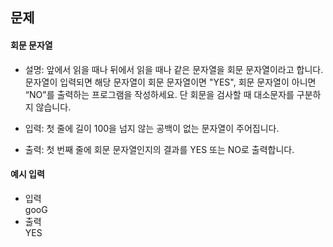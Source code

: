 ## 문제

#### 회문 문자열
- 설명: 앞에서 읽을 때나 뒤에서 읽을 때나 같은 문자열을 회문 문자열이라고 합니다. 문자열이 입력되면 해당 문자열이 회문 문자열이면 "YES", 회문 문자열이 아니면 “NO"를 출력하는 프로그램을 작성하세요. 단 회문을 검사할 때 대소문자를 구분하지 않습니다.

- 입력: 첫 줄에 길이 100을 넘지 않는 공백이 없는 문자열이 주어집니다.

- 출력: 첫 번째 줄에 회문 문자열인지의 결과를 YES 또는 NO로 출력합니다.

#### 예시 입력
- 입력   
gooG
- 출력  
YES